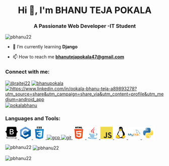 <h1 align="center">Hi 👋, I'm BHANU TEJA POKALA</h1>
<h3 align="center">A Passionate Web Developer -IT Student</h3>

<p align="left"> <img src="https://komarev.com/ghpvc/?username=pbhanu22&label=Profile%20views&color=0e75b6&style=flat" alt="pbhanu22" /> </p>

- 🌱 I’m currently learning **Django**

- 📫 How to reach me **bhanutejapokala47@gmail.com**

<h3 align="left">Connect with me:</h3>
<p align="left">
<a href="https://codepen.io/@rajtej22" target="blank"><img align="center" src="https://raw.githubusercontent.com/rahuldkjain/github-profile-readme-generator/master/src/images/icons/Social/codepen.svg" alt="@rajtej22" height="30" width="40" /></a>
<a href="https://twitter.com/bhanupokala" target="blank"><img align="center" src="https://raw.githubusercontent.com/rahuldkjain/github-profile-readme-generator/master/src/images/icons/Social/twitter.svg" alt="bhanupokala" height="30" width="40" /></a>
<a href="https://linkedin.com/in/https://www.linkedin.com/in/pokala-bhanu-teja-a89893278?utm_source=share&utm_campaign=share_via&utm_content=profile&utm_medium=android_app" target="blank"><img align="center" src="https://raw.githubusercontent.com/rahuldkjain/github-profile-readme-generator/master/src/images/icons/Social/linked-in-alt.svg" alt="https://www.linkedin.com/in/pokala-bhanu-teja-a89893278?utm_source=share&utm_campaign=share_via&utm_content=profile&utm_medium=android_app" height="30" width="40" /></a>
<a href="https://instagram.com/pokalabhanu" target="blank"><img align="center" src="https://raw.githubusercontent.com/rahuldkjain/github-profile-readme-generator/master/src/images/icons/Social/instagram.svg" alt="pokalabhanu" height="30" width="40" /></a>
</p>

<h3 align="left">Languages and Tools:</h3>
<p align="left"> <a href="https://getbootstrap.com" target="_blank" rel="noreferrer"> <img src="https://raw.githubusercontent.com/devicons/devicon/master/icons/bootstrap/bootstrap-plain-wordmark.svg" alt="bootstrap" width="40" height="40"/> </a> <a href="https://www.cprogramming.com/" target="_blank" rel="noreferrer"> <img src="https://raw.githubusercontent.com/devicons/devicon/master/icons/c/c-original.svg" alt="c" width="40" height="40"/> </a> <a href="https://www.w3schools.com/css/" target="_blank" rel="noreferrer"> <img src="https://raw.githubusercontent.com/devicons/devicon/master/icons/css3/css3-original-wordmark.svg" alt="css3" width="40" height="40"/> </a> <a href="https://cloud.google.com" target="_blank" rel="noreferrer"> <img src="https://www.vectorlogo.zone/logos/google_cloud/google_cloud-icon.svg" alt="gcp" width="40" height="40"/> </a> <a href="https://git-scm.com/" target="_blank" rel="noreferrer"> <img src="https://www.vectorlogo.zone/logos/git-scm/git-scm-icon.svg" alt="git" width="40" height="40"/> </a> <a href="https://www.w3.org/html/" target="_blank" rel="noreferrer"> <img src="https://raw.githubusercontent.com/devicons/devicon/master/icons/html5/html5-original-wordmark.svg" alt="html5" width="40" height="40"/> </a> <a href="https://www.java.com" target="_blank" rel="noreferrer"> <img src="https://raw.githubusercontent.com/devicons/devicon/master/icons/java/java-original.svg" alt="java" width="40" height="40"/> </a> <a href="https://developer.mozilla.org/en-US/docs/Web/JavaScript" target="_blank" rel="noreferrer"> <img src="https://raw.githubusercontent.com/devicons/devicon/master/icons/javascript/javascript-original.svg" alt="javascript" width="40" height="40"/> </a> <a href="https://www.linux.org/" target="_blank" rel="noreferrer"> <img src="https://raw.githubusercontent.com/devicons/devicon/master/icons/linux/linux-original.svg" alt="linux" width="40" height="40"/> </a> <a href="https://www.mysql.com/" target="_blank" rel="noreferrer"> <img src="https://raw.githubusercontent.com/devicons/devicon/master/icons/mysql/mysql-original-wordmark.svg" alt="mysql" width="40" height="40"/> </a> <a href="https://www.python.org" target="_blank" rel="noreferrer"> <img src="https://raw.githubusercontent.com/devicons/devicon/master/icons/python/python-original.svg" alt="python" width="40" height="40"/> </a> </p>

<p><img align="left" src="https://github-readme-stats.vercel.app/api/top-langs?username=pbhanu22&show_icons=true&locale=en&layout=compact" alt="pbhanu22" /></p>

<p>&nbsp;<img align="center" src="https://github-readme-stats.vercel.app/api?username=pbhanu22&show_icons=true&locale=en" alt="pbhanu22" /></p>

<p><img align="center" src="https://github-readme-streak-stats.herokuapp.com/?user=pbhanu22&" alt="pbhanu22" /></p>
